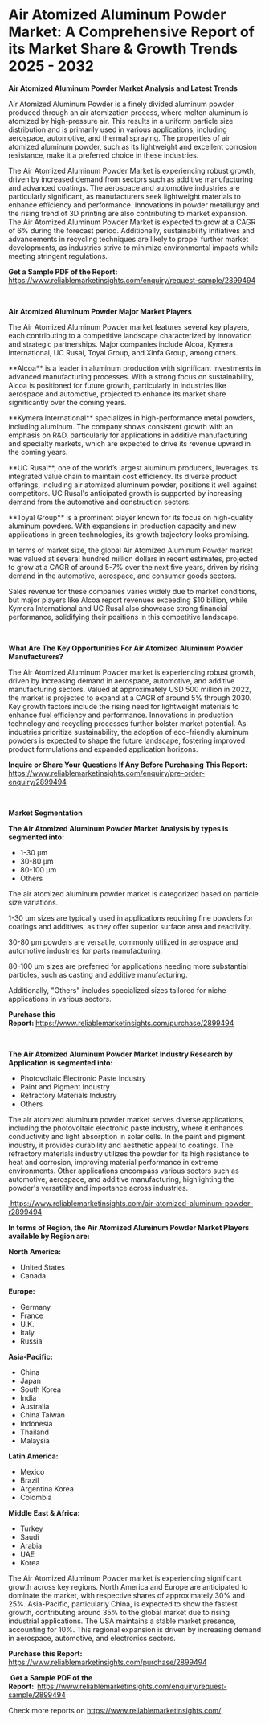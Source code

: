 <p><h1>Air Atomized Aluminum Powder Market: A Comprehensive Report of its Market Share & Growth Trends 2025 - 2032</h1></p><p><strong>Air Atomized Aluminum Powder Market Analysis and Latest Trends</strong></p>
<p><p>Air Atomized Aluminum Powder is a finely divided aluminum powder produced through an air atomization process, where molten aluminum is atomized by high-pressure air. This results in a uniform particle size distribution and is primarily used in various applications, including aerospace, automotive, and thermal spraying. The properties of air atomized aluminum powder, such as its lightweight and excellent corrosion resistance, make it a preferred choice in these industries.</p><p>The Air Atomized Aluminum Powder Market is experiencing robust growth, driven by increased demand from sectors such as additive manufacturing and advanced coatings. The aerospace and automotive industries are particularly significant, as manufacturers seek lightweight materials to enhance efficiency and performance. Innovations in powder metallurgy and the rising trend of 3D printing are also contributing to market expansion. The Air Atomized Aluminum Powder Market is expected to grow at a CAGR of 6% during the forecast period. Additionally, sustainability initiatives and advancements in recycling techniques are likely to propel further market developments, as industries strive to minimize environmental impacts while meeting stringent regulations.</p></p>
<p><strong>Get a Sample PDF of the Report:&nbsp;</strong> <a href="https://www.reliablemarketinsights.com/enquiry/request-sample/2899494?utm_campaign=3221&utm_medium=2&utm_source=Github&utm_content=ia&utm_term=16032025&utm_id=air-atomized-aluminum-powder">https://www.reliablemarketinsights.com/enquiry/request-sample/2899494</a></p>
<p>&nbsp;</p>
<p><strong>Air Atomized Aluminum Powder Major Market Players</strong></p>
<p><p>The Air Atomized Aluminum Powder market features several key players, each contributing to a competitive landscape characterized by innovation and strategic partnerships. Major companies include Alcoa, Kymera International, UC Rusal, Toyal Group, and Xinfa Group, among others.</p><p>**Alcoa** is a leader in aluminum production with significant investments in advanced manufacturing processes. With a strong focus on sustainability, Alcoa is positioned for future growth, particularly in industries like aerospace and automotive, projected to enhance its market share significantly over the coming years.</p><p>**Kymera International** specializes in high-performance metal powders, including aluminum. The company shows consistent growth with an emphasis on R&D, particularly for applications in additive manufacturing and specialty markets, which are expected to drive its revenue upward in the coming years.</p><p>**UC Rusal**, one of the world’s largest aluminum producers, leverages its integrated value chain to maintain cost efficiency. Its diverse product offerings, including air atomized aluminum powder, positions it well against competitors. UC Rusal's anticipated growth is supported by increasing demand from the automotive and construction sectors.</p><p>**Toyal Group** is a prominent player known for its focus on high-quality aluminum powders. With expansions in production capacity and new applications in green technologies, its growth trajectory looks promising.</p><p>In terms of market size, the global Air Atomized Aluminum Powder market was valued at several hundred million dollars in recent estimates, projected to grow at a CAGR of around 5-7% over the next five years, driven by rising demand in the automotive, aerospace, and consumer goods sectors.</p><p>Sales revenue for these companies varies widely due to market conditions, but major players like Alcoa report revenues exceeding $10 billion, while Kymera International and UC Rusal also showcase strong financial performance, solidifying their positions in this competitive landscape.</p></p>
<p>&nbsp;</p>
<p><strong>What Are The Key Opportunities For Air Atomized Aluminum Powder Manufacturers?</strong></p>
<p><p>The Air Atomized Aluminum Powder market is experiencing robust growth, driven by increasing demand in aerospace, automotive, and additive manufacturing sectors. Valued at approximately USD 500 million in 2022, the market is projected to expand at a CAGR of around 5% through 2030. Key growth factors include the rising need for lightweight materials to enhance fuel efficiency and performance. Innovations in production technology and recycling processes further bolster market potential. As industries prioritize sustainability, the adoption of eco-friendly aluminum powders is expected to shape the future landscape, fostering improved product formulations and expanded application horizons.</p></p>
<p><strong>Inquire or Share Your Questions If Any Before Purchasing This Report:</strong> <a href="https://www.reliablemarketinsights.com/enquiry/pre-order-enquiry/2899494?utm_campaign=3221&utm_medium=2&utm_source=Github&utm_content=ia&utm_term=16032025&utm_id=air-atomized-aluminum-powder">https://www.reliablemarketinsights.com/enquiry/pre-order-enquiry/2899494</a></p>
<p>&nbsp;</p>
<p><strong>Market Segmentation</strong></p>
<p><strong>The Air Atomized Aluminum Powder Market Analysis by types is segmented into:</strong></p>
<p><ul><li>1-30 μm</li><li>30-80 μm</li><li>80-100 μm</li><li>Others</li></ul></p>
<p><p>The air atomized aluminum powder market is categorized based on particle size variations. </p><p>1-30 μm sizes are typically used in applications requiring fine powders for coatings and additives, as they offer superior surface area and reactivity. </p><p>30-80 μm powders are versatile, commonly utilized in aerospace and automotive industries for parts manufacturing. </p><p>80-100 μm sizes are preferred for applications needing more substantial particles, such as casting and additive manufacturing. </p><p>Additionally, "Others" includes specialized sizes tailored for niche applications in various sectors.</p></p>
<p><strong>Purchase this Report:&nbsp;</strong><a href="https://www.reliablemarketinsights.com/purchase/2899494?utm_campaign=3221&utm_medium=2&utm_source=Github&utm_content=ia&utm_term=16032025&utm_id=air-atomized-aluminum-powder">https://www.reliablemarketinsights.com/purchase/2899494</a></p>
<p>&nbsp;</p>
<p><strong>The Air Atomized Aluminum Powder Market Industry Research by Application is segmented into:</strong></p>
<p><ul><li>Photovoltaic Electronic Paste Industry</li><li>Paint and Pigment Industry</li><li>Refractory Materials Industry</li><li>Others</li></ul></p>
<p><p>The air atomized aluminum powder market serves diverse applications, including the photovoltaic electronic paste industry, where it enhances conductivity and light absorption in solar cells. In the paint and pigment industry, it provides durability and aesthetic appeal to coatings. The refractory materials industry utilizes the powder for its high resistance to heat and corrosion, improving material performance in extreme environments. Other applications encompass various sectors such as automotive, aerospace, and additive manufacturing, highlighting the powder's versatility and importance across industries.</p></p>
<p><a href="https://www.reliablemarketinsights.com/air-atomized-aluminum-powder-r2899494?utm_campaign=3221&utm_medium=2&utm_source=Github&utm_content=ia&utm_term=16032025&utm_id=air-atomized-aluminum-powder">&nbsp;https://www.reliablemarketinsights.com/air-atomized-aluminum-powder-r2899494</a></p>
<p><strong>In terms of Region, the Air Atomized Aluminum Powder Market Players available by Region are:</strong></p>
<p>
    <p> <strong> North America: </strong>
        <ul>
            <li>United States</li>
            <li>Canada</li>
        </ul>
        </p> 
    <p> <strong> Europe: </strong>
        <ul>
            <li>Germany</li>
            <li>France</li>
            <li>U.K.</li>
            <li>Italy</li>
            <li>Russia</li>
        </ul>
        </p> 
    <p> <strong> Asia-Pacific: </strong>
        <ul>
            <li>China</li>
            <li>Japan</li>
            <li>South Korea</li>
            <li>India</li>
            <li>Australia</li>
            <li>China Taiwan</li>
            <li>Indonesia</li>
            <li>Thailand</li>
            <li>Malaysia</li>
        </ul>
        </p> 
    <p> <strong> Latin America: </strong>
        <ul>
            <li>Mexico</li>
            <li>Brazil</li>
            <li>Argentina Korea</li>
            <li>Colombia</li>
        </ul>
        </p> 
    <p> <strong> Middle East & Africa: </strong>
        <ul>
            <li>Turkey</li>
            <li>Saudi</li>
            <li>Arabia</li>
            <li>UAE</li>
            <li>Korea</li>
        </ul>
    </p>
    </p>
<p><p>The Air Atomized Aluminum Powder market is experiencing significant growth across key regions. North America and Europe are anticipated to dominate the market, with respective shares of approximately 30% and 25%. Asia-Pacific, particularly China, is expected to show the fastest growth, contributing around 35% to the global market due to rising industrial applications. The USA maintains a stable market presence, accounting for 10%. This regional expansion is driven by increasing demand in aerospace, automotive, and electronics sectors.</p></p>
<p><strong>Purchase this Report: </strong><a href="https://www.reliablemarketinsights.com/purchase/2899494?utm_campaign=3221&utm_medium=2&utm_source=Github&utm_content=ia&utm_term=16032025&utm_id=air-atomized-aluminum-powder">https://www.reliablemarketinsights.com/purchase/2899494</a></p>
<p>&nbsp;<strong>Get a Sample PDF of the Report:&nbsp;&nbsp;</strong><a href="https://www.reliablemarketinsights.com/enquiry/request-sample/2899494?utm_campaign=3221&utm_medium=2&utm_source=Github&utm_content=ia&utm_term=16032025&utm_id=air-atomized-aluminum-powder">https://www.reliablemarketinsights.com/enquiry/request-sample/2899494</a></p>
<p><strong></strong></p>
<p>Check more reports on <a href="https://www.reliablemarketinsights.com/?utm_campaign=3221&utm_medium=2&utm_source=Github&utm_content=ia&utm_term=16032025&utm_id=air-atomized-aluminum-powder">https://www.reliablemarketinsights.com/</a></p>